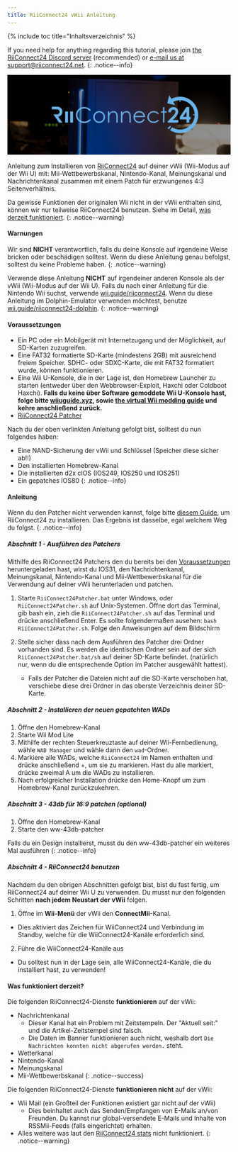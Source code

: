 ```yaml
---
title: RiiConnect24 vWii Anleitung
---
```


{% include toc title="Inhaltsverzeichnis" %}

If you need help for anything regarding this tutorial, please join [the RiiConnect24 Discord server](https://discord.gg/rc24) (recommended) or [e-mail us at support@riiconnect24.net](mailto:support@riiconnect24.net).
{: .notice--info}

![RiiConnect24-Logo](/images/WiiRC24Logo.jpg)

Anleitung zum Installieren von [RiiConnect24](https://rc24.xyz) auf deiner vWii (Wii-Modus auf der Wii U) mit: Mii-Wettbewerbskanal, Nintendo-Kanal, Meinungskanal und Nachrichtenkanal zusammen mit einem Patch für erzwungenes 4:3 Seitenverhältnis.

Da gewisse Funktionen der originalen Wii nicht in der vWii enthalten sind, können wir nur teilweise RiiConnect24 benutzen. Siehe im Detail, [was derzeit funktioniert](#whats-currently-working).
{: .notice--warning}

#### Warnungen

Wir sind **NICHT** verantwortlich, falls du deine Konsole auf irgendeine Weise bricken oder beschädigen solltest. Wenn du diese Anleitung genau befolgst, solltest du keine Probleme haben.
{: .notice--warning}

Verwende diese Anleitung **NICHT** auf irgendeiner anderen Konsole als der vWii (Wii-Modus auf der Wii U). Falls du nach einer Anleitung für die Nintendo Wii suchst, verwende [wii.guide/riiconnect24](riiconnect24). Wenn du diese Anleitung im Dolphin-Emulator verwenden möchtest, benutze [wii.guide/riiconnect24-dolphin](/riiconnect24-dolphin).
{: .notice--warning}

#### Voraussetzungen

* Ein PC oder ein Mobilgerät mit Internetzugang und der Möglichkeit, auf SD-Karten zuzugreifen.
* Eine FAT32 formatierte SD-Karte (mindestens 2GB) mit ausreichend freiem Speicher. SDHC- oder SDXC-Karte, die mit FAT32 formatiert wurde, können funktionieren.
* Eine Wii U-Konsole, die in der Lage ist, den Homebrew Launcher zu starten (entweder über den Webbrowser-Exploit, Haxchi oder Coldboot Haxchi). **Falls du keine über Software gemoddete Wii U-Konsole hast, folge bitte [wiiuguide.xyz](https://wiiuguide.xyz), sowie [the virtual Wii modding guide](https://wiiuguide.xyz/#/vwii-modding) und kehre anschließend zurück.**
* [RiiConnect24 Patcher](https://github.com/RiiConnect24/RiiConnect24-Patcher/releases)

Nach du der oben verlinkten Anleitung gefolgt bist, solltest du nun folgendes haben:
* Eine NAND-Sicherung der vWii und Schlüssel (Speicher diese sicher ab!!)
* Den installierten Homebrew-Kanal
* Die installierten d2x cIOS (IOS249, IOS250 und IOS251)
* Ein gepatches IOS80
{: .notice--info}

#### Anleitung

Wenn du den Patcher nicht verwenden kannst, folge bitte [diesem Guide](https://pad.snopyta.org/s/rJ2N0B1XU), um RiiConnect24 zu installieren. Das Ergebnis ist dasselbe, egal welchem Weg du folgst.
{: .notice--info}

##### Abschnitt 1 - Ausführen des Patchers

Mithilfe des RiiConnect24 Patchers den du bereits bei den [Voraussetzungen](#what-you-need) heruntergeladen hast, wirst du IOS31, den Nachrichtenkanal, Meinungskanal, Nintendo-Kanal und Mii-Wettbewerbskanal für die Verwendung auf deiner vWii herunterladen und patchen.

1. Starte `RiiConnect24Patcher.bat` unter Windows, oder `RiiConnect24Patcher.sh` auf Unix-Systemen. Öffne dort das Terminal, gib bash ein, zieh die `RiiConnect24Patcher.sh` auf das Terminal und drücke anschließend Enter. Es sollte folgendermaßen ausehen: `bash RiiConnect24Patcher.sh`. Folge den Anweisungen auf dem Bildschirm

2. Stelle sicher dass nach dem Ausführen des Patcher drei Ordner vorhanden sind. Es werden die identischen Ordner sein auf der sich `RiiConnect24Patcher.bat/sh` auf deiner SD-Karte befindet. (natürlich nur, wenn du die entsprechende Option im Patcher ausgewählt hattest).
   - Falls der Patcher die Dateien nicht auf die SD-Karte verschoben hat, verschiebe diese drei Ordner in das oberste Verzeichnis deiner SD-Karte.

##### Abschnitt 2 - Installieren der neuen gepatchten WADs

1. Öffne den Homebrew-Kanal
2. Starte Wii Mod Lite
3. Mithilfe der rechten Steuerkreuztaste auf deiner Wii-Fernbedienung, wähle `WAD Manager` und wähle dann den `wad`-Ordner.
4. Markiere alle WADs, welche `RiiConnect24` im Namen enthalten und drücke anschließend +, um sie zu markieren. Hast du alle markiert, drücke zweimal A um die WADs zu installieren.
5. Nach erfolgreicher Installation drücke den Home-Knopf um zum Homebrew-Kanal zurückzukehren.

##### Abschnitt 3 - 43db für 16:9 patchen (optional)

1. Öffne den Homebrew-Kanal
2. Starte den ww-43db-patcher

Falls du ein Design installierst, musst du den ww-43db-patcher ein weiteres Mal ausführen
{: .notice--info}

##### Abschnitt 4 - RiiConnect24 benutzen

Nachdem du den obrigen Abschnitten gefolgt bist, bist du fast fertig, um RiiConnect24 auf deiner Wii U zu verwenden. Du musst nur den folgenden Schritten **nach jedem Neustart der vWii** folgen.

1. Öffne im **Wii-Menü** der vWii den **ConnectMii**-Kanal.
* Dies aktiviert das Zeichen für WiiConnect24 und Verbindung im Standby, welche für die WiiConnect24-Kanäle erforderlich sind.
2. Führe die WiiConnect24-Kanäle aus
* Du solltest nun in der Lage sein, alle WiiConnect24-Kanäle, die du installiert hast, zu verwenden!

#### Was funktioniert derzeit?
Die folgenden RiiConnect24-Dienste **funktionieren** auf der vWii:
* Nachrichtenkanal
    * Dieser Kanal hat ein Problem mit Zeitstempeln. Der "Aktuell seit:" und die Artikel-Zeitstempel sind falsch.
    * Die Daten im Banner funktionieren auch nicht, weshalb dort `Die Nachrichten konnten nicht abgerufen werden.` steht.
* Wetterkanal
* Nintendo-Kanal
* Meinungskanal
* Mii-Wettbewerbskanal
{: .notice--success}

Die folgenden RiiConnect24-Dienste **funktionieren nicht** auf der vWii:
* Wii Mail (ein Großteil der Funktionen existiert gar nicht auf der vWii)
    * Dies beinhaltet auch das Senden/Empfangen von E-Mails an/von Freunden. Du kannst nur global-versendete E-Mails und Inhalte von RSSMii-Feeds (falls eingerichtet) erhalten.
* Alles weitere was laut den [RiiConnect24 stats](https://rc24.xyz/stats/index.html) nicht funktioniert.
{: .notice--warning}
